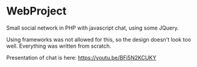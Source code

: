 # WebProject
Small social network in PHP with javascript chat, using some JQuery.

Using frameworks was not allowed for this, so the design doesn't look too well.
Everything was written from scratch.

Presentation of chat is here:
https://youtu.be/BFi5N2KCUKY
